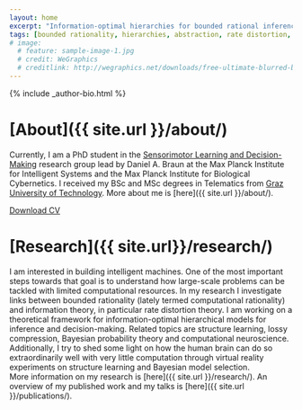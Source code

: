```yaml
---
layout: home
excerpt: "Information-optimal hierarchies for bounded rational inference and decision-making."
tags: [bounded rationality, hierarchies, abstraction, rate distortion, free energy, information theory, decision making]
# image:
  # feature: sample-image-1.jpg
  # credit: WeGraphics
  # creditlink: http://wegraphics.net/downloads/free-ultimate-blurred-background-pack/
---
```



<div class="article-author-bottom">
  {% include _author-bio.html %}
</div>



# [About]({{ site.url }}/about/)
Currently, I am a PhD student in the [Sensorimotor Learning and Decision-Making](http://www.kyb.tuebingen.mpg.de/research/rg/braun.html) research group lead by Daniel A. Braun at the Max Planck Institute for Intelligent Systems and the Max Planck Institute for Biological Cybernetics. I received my BSc and MSc degrees in Telematics from [Graz University of Technology](http://www.tugraz.at/). More about me is [here]({{ site.url }}/about/).

<a markdown="0" href="{{ site.url }}/files/CV.pdf" class="btn"><i class="fa fa-fw fa-download"></i> Download CV</a>

# [Research]({{ site.url}}/research/)
I am interested in building intelligent machines. One of the most important steps towards that goal is to understand how large-scale problems can be tackled with limited computational resources. In my research I investigate links between bounded rationality (lately termed computational rationality) and information theory, in particular rate distortion theory. I am working on a theoretical framework for information-optimal hierarchical models for inference and decision-making. Related topics are structure learning, lossy compression, Bayesian probability theory and computational neuroscience.
Additionally, I try to shed some light on how the human brain can do so extraordinarily well with very little computation through virtual reality experiments on structure learning and Bayesian model selection.  
More information on my research is [here]({{ site.url }}/research/). An overview of my published work and my talks is [here]({{ site.url }}/publications/).
